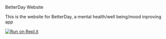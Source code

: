 BetterDay Website



This is the website for BetterDay, a mental health/well being/mood inproving app



[![Run on Repl.it](https://repl.it/badge/github/HackerPro026/BetterDay-Website)](https://repl.it/github/HackerPro026/BetterDay-Website)